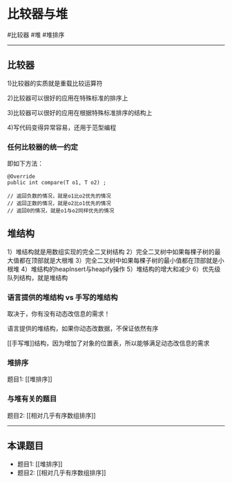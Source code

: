 # 比较器与堆

#比较器 #堆
#堆排序

---

## 比较器

1)比较器的实质就是重载比较运算符 

2)比较器可以很好的应用在特殊标准的排序上 

3)比较器可以很好的应用在根据特殊标准排序的结构上

4)写代码变得异常容易，还用于范型编程 

### 任何比较器的统一约定
即如下方法：
```
@Override
public int compare(T o1, T o2) ;

// 返回负数的情况，就是o1比o2优先的情况
// 返回正数的情况，就是o2比o1优先的情况
// 返回0的情况，就是o1与o2同样优先的情况
```

## 堆结构
1）堆结构就是用数组实现的完全二叉树结构
2）完全二叉树中如果每棵子树的最大值都在顶部就是大根堆
3）完全二叉树中如果每棵子树的最小值都在顶部就是小根堆
4）堆结构的heapInsert与heapify操作
5）堆结构的增大和减少 
6）优先级队列结构，就是堆结构 

### 语言提供的堆结构 vs 手写的堆结构
取决于，你有没有动态改信息的需求！

语言提供的堆结构，如果你动态改数据，不保证依然有序

[[手写堆]]结构，因为增加了对象的位置表，所以能够满足动态改信息的需求

### 堆排序
题目1: [[堆排序]]

### 与堆有关的题目

题目2: [[相对几乎有序数组排序]]


---
## 本课题目

- 题目1: [[堆排序]]
- 题目2: [[相对几乎有序数组排序]]
